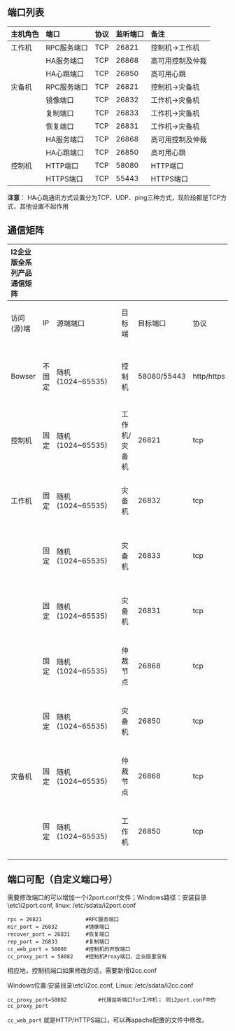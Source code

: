 ## 端口列表

| 主机角色 | 端口 | 协议 | 监听端口 | 备注 |
| :--- | :--- | :--- | :--- | :--- |
| 工作机 | RPC服务端口 | TCP | 26821 | 控制机-&gt;工作机 |
|  | HA服务端口 | TCP | 26868 | 高可用控制及仲裁 |
|  | HA心跳端口 | TCP | 26850 | 高可用心跳 |
| 灾备机 | RPC服务端口 | TCP | 26821 | 控制机-&gt;灾备机 |
|  | 镜像端口 | TCP | 26832 | 工作机-&gt;灾备机 |
|  | 复制端口 | TCP | 26833 | 工作机-&gt;灾备机 |
|  | 恢复端口 | TCP | 26831 | 工作机-&gt;灾备机 |
|  | HA服务端口 | TCP | 26868 | 高可用控制及仲裁 |
|  | HA心跳端口 | TCP | 26850 | 高可用心跳 |
| 控制机 | HTTP端口 | TCP | 58080 | HTTP端口 |
|  | HTTPS端口 | TCP | 55443 | HTTPS端口 |


**注意**： HA心跳通讯方式设置分为TCP、UDP、ping三种方式，现阶段都是TCP方式，其他设置不起作用 

## 通信矩阵

|I2企业版全系列产品通信矩阵||||||||||||
|:--|:--|:--|:--|:--|:--|:--|:--|:--|:--|:--|:--|
|访问(源)端|IP|源端端口||目标端|目标端口|协议|端口作用（用途）<br/>对应服务/进程||认证方式|加密方式|是否允许修改|
|Bowser|不固定|随机(1024~65535)||控制机|58080/55443|http/https|用途：web管理控制台Server服务端口<br/>服务/进程：httpd/Apache24-i2||口令密码|SSL|配置文件可修改|
|控制机|固定|随机(1024~65535)||工作机/灾备机|26821|tcp|用途：rpc服务端口<br/>服务/进程：rpcserver||无（非控制入口）|无|i2port.conf可修改|
|工作机|固定|随机(1024~65535)||灾备机|26832|tcp|用途：镜像端口<br/>服务/进程：srepd||无（非控制入口）|无|i2port.conf可修改|
||固定|随机(1024~65535)||灾备机|26833|tcp|用途：复制端口<br/>服务/进程：srepd||无（非控制入口）|无|i2port.conf可修改|
||固定|随机(1024~65535)||灾备机|26831|tcp|用途：恢复端口<br/>服务/进程：srepd||无（非控制入口）|无|i2port.conf可修改|
||固定|随机(1024~65535)||仲裁节点|26868|tcp|用途：高可用仲裁<br/>服务/进程：i2Avalability||无（非控制入口）|无|i2port.conf可修改|
||固定|随机(1024~65535)||灾备机|26850|tcp|用途：高可用心跳<br/>服务/进程：i2Avalability||无（非控制入口）|无|i2port.conf可修改|
|灾备机|固定|随机(1024~65535)||仲裁节点|26868|tcp|用途：高可用仲裁<br/>服务/进程：i2Avalability||无（非控制入口）|无|i2port.conf可修改|
||固定|随机(1024~65535)||工作机|26850|tcp|用途：高可用心跳<br/>服务/进程：i2Avalability||无（非控制入口）|无|i2port.conf可修改|


## 端口可配（自定义端口号）

需要修改端口的可以增加一个i2port.conf文件；Windows路径：安装目录\etc\i2port.conf, linux: /etc/sdata/i2port.conf

```
rpc = 26821              #RPC服务端口                                         
mir_port = 26832         #镜像端口                     
recover_port = 26831     #恢复端口              
rep_port = 26833         #复制端口
cc_web_port = 58080      #控制机的开放端口
cc_proxy_port = 58082    #控制机Proxy端口，企业版里没有
```

相应地，控制机端口如果修改的话，需要新增i2cc.conf

Windows位置:安装目录\etc\i2cc.conf, Linux: /etc/sdata/i2cc.conf
```
cc_proxy_port=58082          #代理监听端口for工作机； 同i2port.conf中的cc_proxy_port
```
`cc_web_port` 就是HTTP/HTTPS端口，可以再apache配置的文件中修改。


